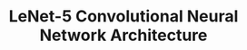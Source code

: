 ---
copyright: ''
entry-by: Jonathan Reus
entry-date: '2019-07-25'
entry-type: image
feature_names: [Boerhaave, Boerhaave, COGWEB, Chinese, LSTM, Leiden, PGM, RNN, Ruysch,
  actors, aesthesis, agency, algorithm, analysis, anatomical, anatomy, androgynous,
  architecture, archive, artificialia, axis, black-box, body, botanical, brain, categories,
  categorization, channel, character recognition, chinese, classification, clustering,
  cnn, codes, cognition, collecting, collection, collections, colonialism, commodification,
  concept, conceptual-clustering, convolutional neural network, cost, counting, cut,
  cuts, cutting, datasets, demonstration, diagram, dimensionality, disgust, dissection,
  distance, domestication, elegance, epistemology, error, euclidean, evaluation, eye,
  figures, finger, forecasting, forensics, frame, freakish, geometry, gesture, gestures,
  gradient descent, graph, graphs, grouping, hacking, hand, hand writing, hands, hands-on,
  handwriting, hardware, history, human, human body, imagination, imperfect, inscription,
  instruments, joint, kmeans, knowledge, labeling, landmark, learning, location, machine
    learning, machines, materiality, meaning, measurement, memory, mnist, model, models,
  monsters, muscles, mystical, mythological, naturalia, nerves, nervous system, network,
  networks, neural networks, neural-anatomy, neuron, nonlinearity, observation, offline,
  online, ontologies, ontology, ontology-building, optimization, orientation, orthogonality,
  parallel, pca, perception, perceptron, perfection, performance, planes, poetic,
  position, prediction, preparation, preparations, projection, proportion, proportions,
  psychology, python, races, representation, representations, rhetoric, rnn, segments,
  selection, sensory experience, sensory perception, similarity, skeleton, skin, skull,
  skulls, space, sparseness, spectacle, spectators, speech, standard, statistic-ontology,
  statistical, statistical-ontology, svm, symbols, tacit, taxonomy, theatre, time-series,
  timeseries, tools, topological, training, treatise, trial, truth, type, typography,
  unsupervised, vision, visualization, wellcome, word2vec, writing, zodiac, '']
feature_values: ['', '0', '0', '0', '0', '0', '0', '0', '0', '0', '0', '0', '0', '0',
  '0', '0', '0', '0.933', '0', '0', '0', '0', '0', '0', '0', '0', '0', '0', '0', '0',
  '0', '0', '0.932', '0', '0', '0', '0', '0', '0', '0', '0', '0', '0.932', '0', '0',
  '0', '0', '0', '0', '0', '0', '0', '0', '0', '0', '0', '0', '0', '0', '0', '0',
  '0', '0', '0', '0', '0', '0', '0', '0', '0', '0', '0.12', '0', '0', '0', '0', '0',
  '0', '0.05', '0', '0.54', '0', '0', '0', '0', '0', '0', '0.03', '0', '0', '0', '0',
  '0', '0', '0', '0', '0', '0', '0', '0', '0', '0', '0.654', '0.778', '0', '0', '0',
  '0', '0', '0', '0', '0', '0', '0', '0', '0', '0', '0', '0', '0', '0', '0', '0',
  '0', '0', '0', '0', '0', '0', '0', '0', '0', '0', '0', '0', '0', '0', '0', '0',
  '0', '0', '0', '0', '0', '0', '0', '0', '0', '0', '0', '0', '0', '0', '0', '0',
  '0', '0', '0', '0', '0', '0', '0', '0', '0', '0', '0', '0', '0', '0', '0', '0',
  '0', '0', '0', '0', '0', '0', '0', '0', '0', '0', '0', '0', '0', '0', '0', '0',
  '0', '0', '']
filename: lenet5-digit-recognition-convolutional-neural-network.md
image: l/lenet5-architecture.gif
layout: image
source: LeCun, Yann, et al. "Gradient-based learning applied to document recognition."
  Proceedings of the IEEE 86.11 (1998) 2278-2324.
source-url: http://yann.lecun.com/exdb/publis/index.html#lecun-98
summary: 'Architecture of LeNet-5, a Convolutional Neural Network, in this paper used
  for handwritten digit recognition. Each plane is a feature map, i.e. a set of units
  whose weights are constrained to be identical. LeNet-5 comprises 7 layers, not counting
  the input, all of which contain trainable parameters (weights). The input is a 32x32
  pixel image. This is significantly larger than the largest character in the (MNIST)
  database (at most 20x20 pixels centered in a 28x28 field). The reason is that it
  is desirable that potential distinctive features such as stroke end-points or corner
  can appear in the center of the receptive field of the highest-level feature detectors.

  In LeNet-5 the set of centers of the receiptive fields of the last convolutional
  layer form a 20x20 area in the center of the 32x32 input. The values of the input
  pixels are normalized so that the background level (white) corresponds to a value
  of -0.1 and the foreground (black) corresponds to 1.175. This makes the mean input
  roughly 0, and the variance roughly 1 which accelerates learning.'
title: LeNet-5 Convolutional Neural Network Architecture
---